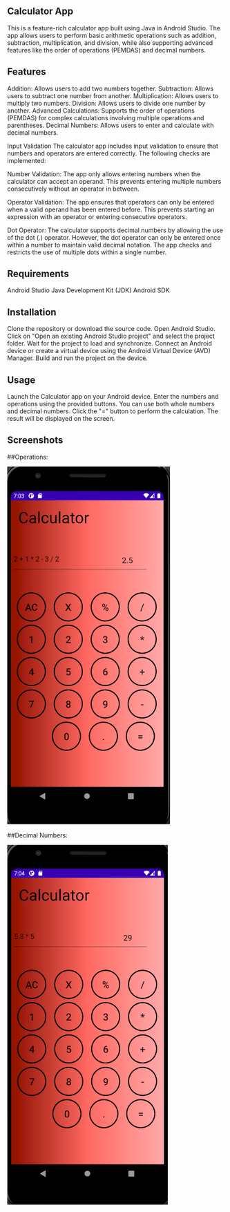 ## Calculator App
This is a feature-rich calculator app built using Java in Android Studio. The app allows users to perform basic arithmetic operations such as addition, subtraction, multiplication, and division, while also supporting advanced features like the order of operations (PEMDAS) and decimal numbers.

## Features
Addition: Allows users to add two numbers together.
Subtraction: Allows users to subtract one number from another.
Multiplication: Allows users to multiply two numbers.
Division: Allows users to divide one number by another.
Advanced Calculations: Supports the order of operations (PEMDAS) for complex calculations involving multiple operations and parentheses.
Decimal Numbers: Allows users to enter and calculate with decimal numbers.

Input Validation
The calculator app includes input validation to ensure that numbers and operators are entered correctly. The following checks are implemented:

Number Validation: The app only allows entering numbers when the calculator can accept an operand. This prevents entering multiple numbers consecutively without an operator in between.

Operator Validation: The app ensures that operators can only be entered when a valid operand has been entered before. This prevents starting an expression with an operator or entering consecutive operators.

Dot Operator: The calculator supports decimal numbers by allowing the use of the dot (.) operator. However, the dot operator can only be entered once within a number to maintain valid decimal notation. The app checks and restricts the use of multiple dots within a single number.

## Requirements
Android Studio
Java Development Kit (JDK)
Android SDK

## Installation
Clone the repository or download the source code.
Open Android Studio.
Click on "Open an existing Android Studio project" and select the project folder.
Wait for the project to load and synchronize.
Connect an Android device or create a virtual device using the Android Virtual Device (AVD) Manager.
Build and run the project on the device.

## Usage
Launch the Calculator app on your Android device.
Enter the numbers and operations using the provided buttons. You can use both whole numbers and decimal numbers.
Click the "=" button to perform the calculation.
The result will be displayed on the screen.

## Screenshots

##Operations:

![Screenshot](screenshots/pemdas.png)

##Decimal Numbers:

![Screenshot](screenshots/decimal.png)
